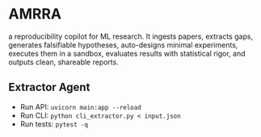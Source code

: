 # AMRRA
a reproducibility copilot for ML research. It ingests papers, extracts gaps, generates falsifiable hypotheses, auto-designs minimal experiments, executes them in a sandbox, evaluates results with statistical rigor, and outputs clean, shareable reports.

## Extractor Agent

- Run API: `uvicorn main:app --reload`
- Run CLI: `python cli_extractor.py < input.json`
- Run tests: `pytest -q`
